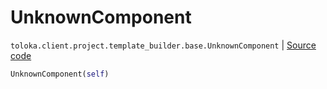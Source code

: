 # UnknownComponent
`toloka.client.project.template_builder.base.UnknownComponent` | [Source code](https://github.com/Toloka/toloka-kit/blob/v0.1.25/src/client/project/template_builder/base.py#L187)

```python
UnknownComponent(self)
```

